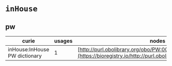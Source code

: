 # `inHouse`
## pw
| curie                         |   usages | nodes                                                                                                         |
|-------------------------------|----------|---------------------------------------------------------------------------------------------------------------|
| inHouse:InHouse PW dictionary |        1 | [http://purl.obolibrary.org/obo/PW:0000014](https://bioregistry.io/http://purl.obolibrary.org/obo/PW:0000014) |
